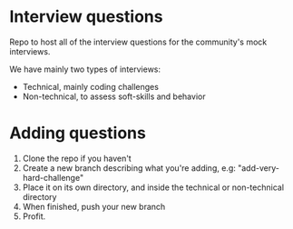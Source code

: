 Interview questions
===

Repo to host all of the interview questions for the community's mock interviews.

We have mainly two types of interviews:

+ Technical, mainly coding challenges
+ Non-technical, to assess soft-skills and behavior

Adding questions
===

1. Clone the repo if you haven't
2. Create a new branch describing what you're adding, e.g: "add-very-hard-challenge"
3. Place it on its own directory, and inside the technical or non-technical directory
4. When finished, push your new branch
5. Profit.